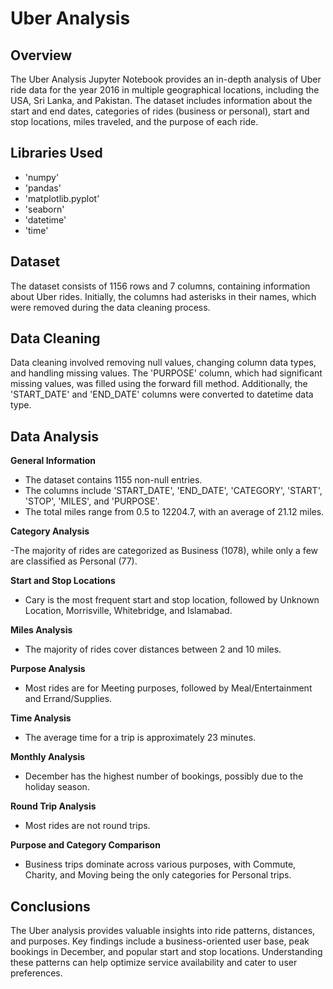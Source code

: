 # Uber Analysis

## Overview
The Uber Analysis Jupyter Notebook provides an in-depth analysis of Uber ride data for the year 2016 in multiple geographical locations, including the USA, Sri Lanka, and Pakistan. The dataset includes information about the start and end dates, categories of rides (business or personal), start and stop locations, miles traveled, and the purpose of each ride.

## Libraries Used
- 'numpy'
- 'pandas'
- 'matplotlib.pyplot'
- 'seaborn'
- 'datetime'
- 'time'

## Dataset
The dataset consists of 1156 rows and 7 columns, containing information about Uber rides. Initially, the columns had asterisks in their names, which were removed during the data cleaning process.

## Data Cleaning
Data cleaning involved removing null values, changing column data types, and handling missing values. The 'PURPOSE' column, which had significant missing values, was filled using the forward fill method. Additionally, the 'START_DATE' and 'END_DATE' columns were converted to datetime data type.

## Data Analysis
**General Information**

- The dataset contains 1155 non-null entries.
- The columns include 'START_DATE', 'END_DATE', 'CATEGORY', 'START', 'STOP', 'MILES', and 'PURPOSE'.
- The total miles range from 0.5 to 12204.7, with an average of 21.12 miles.

**Category Analysis**

-The majority of rides are categorized as Business (1078), while only a few are classified as Personal (77).

**Start and Stop Locations**

- Cary is the most frequent start and stop location, followed by Unknown Location, Morrisville, Whitebridge, and Islamabad.

**Miles Analysis**

- The majority of rides cover distances between 2 and 10 miles.

**Purpose Analysis**

- Most rides are for Meeting purposes, followed by Meal/Entertainment and Errand/Supplies.

**Time Analysis**

- The average time for a trip is approximately 23 minutes.

**Monthly Analysis**

- December has the highest number of bookings, possibly due to the holiday season.

**Round Trip Analysis**

- Most rides are not round trips.

**Purpose and Category Comparison**

- Business trips dominate across various purposes, with Commute, Charity, and Moving being the only categories for Personal trips.

## Conclusions
The Uber analysis provides valuable insights into ride patterns, distances, and purposes. Key findings include a business-oriented user base, peak bookings in December, and popular start and stop locations. Understanding these patterns can help optimize service availability and cater to user preferences.
